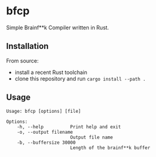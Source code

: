 # bfcp
Simple Brainf**k Compiler written in Rust.

## Installation
From source:
- install a recent Rust toolchain
- clone this repository and run `cargo install --path .`

## Usage

```
Usage: bfcp [options] [file]

Options:
    -h, --help          Print help and exit
    -o, --output filename
                        Output file name
    -b, --buffersize 30000
                        Length of the brainf**k buffer
```
